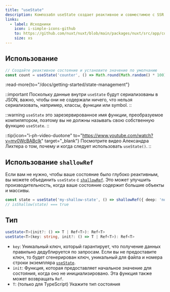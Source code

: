 ```yaml
---
title: "useState"
description: Композабл useState создает реактивное и совместимое с SSR общее состояние.
links:
  - label: Исходники
    icon: i-simple-icons-github
    to: https://github.com/nuxt/nuxt/blob/main/packages/nuxt/src/app/composables/state.ts
    size: xs
---
```


## Использование

```ts
// Создайте реактивное состояние и установите значение по умолчанию
const count = useState('counter', () => Math.round(Math.random() * 100))
```

:read-more{to="/docs/getting-started/state-management"}

::important
Поскольку данные внутри `useState` будут сериализованы в JSON, важно, чтобы они не содержали ничего, что нельзя сериализовать, например, классы, функции или symbol.
::

::warning
`useState` это зарезервированное имя функции, преобразуемое компилятором, поэтому вы не должны называть свою собственную функцию `useState`.
::

::tip{icon="i-ph-video-duotone" to="https://www.youtube.com/watch?v=mv0WcBABcIk" target="_blank"}
Посмотрите видео Александра Лихтера о том, почему и когда следует использовать  `useState()`.
::

## Использование `shallowRef`

Если вам не нужно, чтобы ваше состояние было глубоко реактивным, вы можете объединить  `useState` с [`shallowRef`](https://ru.vuejs.org/api/reactivity-advanced.html#shallowref). Это может улучшить производительность, когда ваше состояние содержит большие объекты и массивы.

```ts
const state = useState('my-shallow-state', () => shallowRef({ deep: 'not reactive' }))
// isShallow(state) === true
```

## Тип

```ts
useState<T>(init?: () => T | Ref<T>): Ref<T>
useState<T>(key: string, init?: () => T | Ref<T>): Ref<T>
```

- `key`: Уникальный ключ, который гарантирует, что получение данных правильно дедублируется по запросам. Если вы не предоставите ключ, то будет сгенерирован ключ, уникальный для файла и номера строки экземпляра [`useState`](/docs/api/composables/use-state).
- `init`: Функция, которая предоставляет начальное значение для состояния, когда оно не инициализировано. Эта функция также может возвращать `Ref`.
- `T`: (только для TypeScript) Укажите тип состояния

